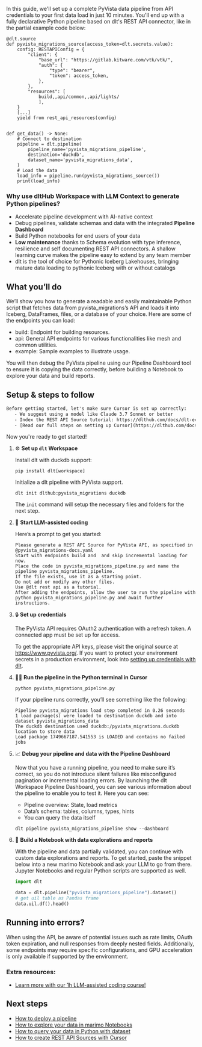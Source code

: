 In this guide, we'll set up a complete PyVista data pipeline from API credentials to your first data load in just 10 minutes. You'll end up with a fully declarative Python pipeline based on dlt's REST API connector, like in the partial example code below:

```python-outcome
@dlt.source
def pyvista_migrations_source(access_token=dlt.secrets.value):
    config: RESTAPIConfig = {
        "client": {
            "base_url": "https://gitlab.kitware.com/vtk/vtk/",
            "auth": {
                "type": "bearer",
                "token": access_token,
            },
        },
        "resources": [
            build,,api/common,,api/lights/
            ],
    }
    [...]
    yield from rest_api_resources(config)


def get_data() -> None:
    # Connect to destination
    pipeline = dlt.pipeline(
        pipeline_name='pyvista_migrations_pipeline',
        destination='duckdb',
        dataset_name='pyvista_migrations_data', 
    )
    # Load the data
    load_info = pipeline.run(pyvista_migrations_source())
    print(load_info) 
```

### Why use dltHub Workspace with LLM Context to generate Python pipelines?

- Accelerate pipeline development with AI-native context
- Debug pipelines, validate schemas and data with the integrated **Pipeline Dashboard**
- Build Python notebooks for end users of your data
- **Low maintenance** thanks to Schema evolution with type inference, resilience and self documenting REST API connectors. A shallow learning curve makes the pipeline easy to extend by any team member
- dlt is the tool of choice for Pythonic Iceberg Lakehouses, bringing mature data loading to pythonic Iceberg with or without catalogs

## What you’ll do

We’ll show you how to generate a readable and easily maintainable Python script that fetches data from pyvista_migrations’s API and loads it into Iceberg, DataFrames, files, or a database of your choice. Here are some of the endpoints you can load:

- build: Endpoint for building resources.
- api: General API endpoints for various functionalities like mesh and common utilities.
- example: Sample examples to illustrate usage.

You will then debug the PyVista pipeline using our Pipeline Dashboard tool to ensure it is copying the data correctly, before building a Notebook to explore your data and build reports.

## Setup & steps to follow

```default
Before getting started, let's make sure Cursor is set up correctly:
   - We suggest using a model like Claude 3.7 Sonnet or better
   - Index the REST API Source tutorial: https://dlthub.com/docs/dlt-ecosystem/verified-sources/rest_api/ and add it to context as **@dlt rest api**
   - [Read our full steps on setting up Cursor](https://dlthub.com/docs/dlt-ecosystem/llm-tooling/cursor-restapi#23-configuring-cursor-with-documentation)
```

Now you're ready to get started!

1. ⚙️ **Set up `dlt` Workspace**
    
    Install dlt with duckdb support:
    ```shell
    pip install dlt[workspace]
    ```

    Initialize a dlt pipeline with PyVista support.
    ```shell
    dlt init dlthub:pyvista_migrations duckdb
    ```

    The `init` command will setup the necessary files and folders for the next step.
    
2. 🤠 **Start LLM-assisted coding**
    
    Here’s a prompt to get you started:
    
    ```prompt
    Please generate a REST API Source for PyVista API, as specified in @pyvista_migrations-docs.yaml 
    Start with endpoints build and  and skip incremental loading for now. 
    Place the code in pyvista_migrations_pipeline.py and name the pipeline pyvista_migrations_pipeline. 
    If the file exists, use it as a starting point. 
    Do not add or modify any other files. 
    Use @dlt rest api as a tutorial. 
    After adding the endpoints, allow the user to run the pipeline with python pyvista_migrations_pipeline.py and await further instructions.
    ```

    
3. 🔒 **Set up credentials** 
    
    The PyVista API requires OAuth2 authentication with a refresh token. A connected app must be set up for access.
    
    To get the appropriate API keys, please visit the original source at https://www.pyvista.org/.
    If you want to protect your environment secrets in a production environment, look into [setting up credentials with dlt](https://dlthub.com/docs/walkthroughs/add_credentials).
    
4. 🏃‍♀️ **Run the pipeline in the Python terminal in Cursor**
    
    ```shell
    python pyvista_migrations_pipeline.py
    ```
    
    If your pipeline runs correctly, you’ll see something like the following:
    
    ```shell
    Pipeline pyvista_migrations load step completed in 0.26 seconds
    1 load package(s) were loaded to destination duckdb and into dataset pyvista_migrations_data
    The duckdb destination used duckdb:/pyvista_migrations.duckdb location to store data
    Load package 1749667187.541553 is LOADED and contains no failed jobs
    ```
    
5. 📈 **Debug your pipeline and data with the Pipeline Dashboard**

    Now that you have a running pipeline, you need to make sure it’s correct, so you do not introduce silent failures like misconfigured pagination or incremental loading errors. By launching the dlt Workspace Pipeline Dashboard, you can see various information about the pipeline to enable you to test it. Here you can see:
    - Pipeline overview: State, load metrics
    - Data’s schema: tables, columns, types, hints
    - You can query the data itself
    
    ```shell
    dlt pipeline pyvista_migrations_pipeline show --dashboard
    ```
    
6. 🐍 **Build a Notebook with data explorations and reports**

    With the pipeline and data partially validated, you can continue with custom data explorations and reports. To get started, paste the snippet below into a new marimo Notebook and ask your LLM to go from there. Jupyter Notebooks and regular Python scripts are supported as well.

    
    ```python
    import dlt

   data = dlt.pipeline("pyvista_migrations_pipeline").dataset()
   # get uil table as Pandas frame
   data.uil.df().head()
    ```

## Running into errors?

When using the API, be aware of potential issues such as rate limits, OAuth token expiration, and null responses from deeply nested fields. Additionally, some endpoints may require specific configurations, and GPU acceleration is only available if supported by the environment.

### Extra resources:

- [Learn more with our 1h LLM-assisted coding course!](https://www.youtube.com/watch?v=GGid70rnJuM)

## Next steps

- [How to deploy a pipeline](https://dlthub.com/docs/walkthroughs/deploy-a-pipeline)
- [How to explore your data in marimo Notebooks](https://dlthub.com/docs/general-usage/dataset-access/marimo)
- [How to query your data in Python with dataset](https://dlthub.com/docs/general-usage/dataset-access/dataset)
- [How to create REST API Sources with Cursor](https://dlthub.com/docs/dlt-ecosystem/llm-tooling/cursor-restapi)